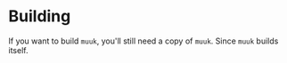 # Building

If you want to build `muuk`, you'll still need a copy of `muuk`. Since `muuk` builds itself.